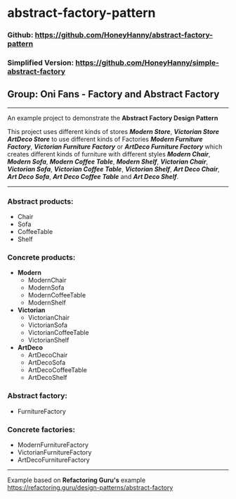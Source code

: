 # abstract-factory-pattern

### Github: https://github.com/HoneyHanny/abstract-factory-pattern
### Simplified Version: https://github.com/HoneyHanny/simple-abstract-factory

## Group: Oni Fans - Factory and Abstract Factory

***

An example project to demonstrate the **Abstract Factory Design Pattern**

This project uses different kinds of stores ***Modern Store***, ***Victorian Store*** ***ArtDeco Store*** to use different kinds of Factories ***Modern Furniture Factory***, ***Victorian Furniture Factory*** or ***ArtDeco Furniture Factory***
which creates different kinds of furniture with different styles ***Modern Chair***, ***Modern Sofa***, ***Modern Coffee Table***, ***Modern Shelf***, ***Victorian Chair***, ***Victorian Sofa***, ***Victorian Coffee Table***, ***Victorian Shelf***,
***Art Deco Chair***, ***Art Deco Sofa***, ***Art Deco Coffee Table*** and ***Art Deco Shelf***.

***

### Abstract products:
- Chair
- Sofa
- CoffeeTable
- Shelf

### Concrete products:
- **Modern**
  - ModernChair
  - ModernSofa
  - ModernCoffeeTable
  - ModernShelf
- **Victorian**
  - VictorianChair
  - VictorianSofa
  - VictorianCoffeeTable
  - VictorianShelf
- **ArtDeco**
  - ArtDecoChair
  - ArtDecoSofa
  - ArtDecoCoffeeTable
  - ArtDecoShelf

### Abstract factory:
- FurnitureFactory

### Concrete factories:
- ModernFurnitureFactory
- VictorianFurnitureFactory
- ArtDecoFurnitureFactory

***
Example based on **Refactoring Guru's** example
<br>
https://refactoring.guru/design-patterns/abstract-factory
